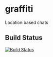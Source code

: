 # graffiti
Location based chats

## Build Status
[![Build Status](https://secure.travis-ci.org/josebur86/graffiti.png?branch=master)](http://travis-ci.org/josebur86/graffiti)
